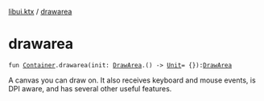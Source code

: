 [libui.ktx](index.md) / [drawarea](./drawarea.md)

# drawarea

`fun `[`Container`](-container/index.md)`.drawarea(init: `[`DrawArea`](-draw-area/index.md)`.() -> `[`Unit`](https://kotlinlang.org/api/latest/jvm/stdlib/kotlin/-unit/index.html)` = {}): `[`DrawArea`](-draw-area/index.md)

A canvas you can draw on. It also receives keyboard and mouse events,
is DPI aware, and has several other useful features.

